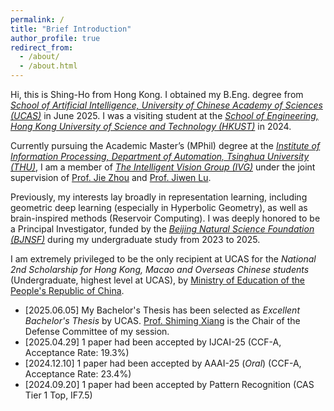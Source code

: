```yaml
---
permalink: /
title: "Brief Introduction"
author_profile: true
redirect_from: 
  - /about/
  - /about.html
---
```


Hi, this is Shing-Ho from Hong Kong. 
I obtained my B.Eng. degree from [*School of Artificial Intelligence, University of Chinese Academy of Sciences (UCAS)*](https://www.ucas.ac.cn) in June 2025. 
I was a visiting student at the [*School of Engineering, Hong Kong University of Science and Technology (HKUST)*](https://seng.hkust.edu.hk/) in 2024.

Currently pursuing the Academic Master’s (MPhil) degree at the [*Institute of Information Processing, Department of Automation, Tsinghua University (THU)*](https://www.au.tsinghua.edu.cn/szdw/jsdw1/ayjscz/xxclyjs.htm), I am a member of [*The Intelligent Vision Group (IVG)*](https://ivg.au.tsinghua.edu.cn/) under the joint supervision of [Prof. Jie Zhou](https://www.au.tsinghua.edu.cn/info/1084/1699.htm) and [Prof. Jiwen Lu](https://www.au.tsinghua.edu.cn/info/1096/2329.htm).

Previously, my interests lay broadly in representation learning, including geometric deep learning (especially in Hyperbolic Geometry), as well as brain-inspired methods (Reservoir Computing). 
I was deeply honored to be a Principal Investigator, funded by the [*Beijing Natural Science Foundation (BJNSF)*](https://nsf.kw.beijing.gov.cn/bjnsfweb/) during my undergraduate study from 2023 to 2025.

I am extremely privileged to be the only recipient at UCAS for the *National 2nd Scholarship for Hong Kong, Macao and Overseas Chinese students* (Undergraduate, highest level at UCAS), by [Ministry of Education of the People's Republic of China](https://www.moe.gov.cn).

* [2025.06.05] My Bachelor's Thesis has been selected as *Excellent Bachelor's Thesis* by UCAS. [Prof. Shiming Xiang](https://people.ucas.ac.cn/~xiangshiming) is the Chair of the Defense Committee of my session.
* [2025.04.29] 1 paper had been accepted by IJCAI-25 (CCF-A, Acceptance Rate: 19.3%)
* [2024.12.10] 1 paper had been accepted by AAAI-25 (*Oral*) (CCF-A, Acceptance Rate: 23.4%)
* [2024.09.20] 1 paper had been accepted by Pattern Recognition (CAS Tier 1 Top, IF7.5)
